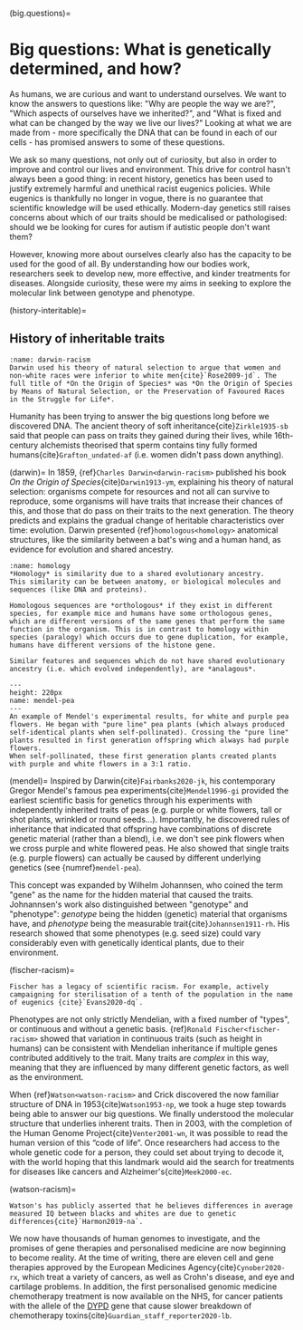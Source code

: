 (big.questions)=
# Big questions: What is genetically determined, and how?

As humans, we are curious and want to understand ourselves. 
We want to know the answers to questions like: "Why are people the way we are?", "Which aspects of ourselves have we inherited?", and "What is fixed and what can be changed by the way we live our lives?"
Looking at what we are made from - more specifically the DNA that can be found in each of our cells - has promised answers to some of these questions.
 
We ask so many questions, not only out of curiosity, but also in order to improve and control our lives and environment.
This drive for control hasn't always been a good thing: in recent history, genetics has been used to justify extremely harmful and unethical racist eugenics policies.
While eugenics is thankfully no longer in vogue, there is no guarantee that scientific knowledge will be used ethically.
Modern-day genetics still raises concerns about which of our traits should be medicalised or pathologised: should we be looking for cures for autism if autistic people don't want them?

However, knowing more about ourselves clearly also has the capacity to be used for the good of all.
By understanding how our bodies work, researchers seek to develop new, more effective, and kinder treatments for diseases.
Alongside curiosity, these were my aims in seeking to explore the molecular link between genotype and phenotype.

(history-interitable)=
## History of inheritable traits

```{margin} Charles Darwin and racism
:name: darwin-racism
Darwin used his theory of natural selection to argue that women and non-white races were inferior to white men{cite}`Rose2009-jd`. The full title of *On the Origin of Species* was *On the Origin of Species by Means of Natural Selection, or the Preservation of Favoured Races in the Struggle for Life*.
```

Humanity has been trying to answer the big questions long before we discovered DNA. 
The ancient theory of soft inheritance{cite}`Zirkle1935-sb` said that people can pass on traits they gained during their lives, while 16th-century alchemists theorised that sperm contains tiny fully formed humans{cite}`Grafton_undated-af` (i.e. women didn't pass down anything). 

(darwin)=
In 1859, {ref}`Charles Darwin<darwin-racism>` published his book *On the Origin of Species*{cite}`Darwin1913-ym`, explaining his theory of natural selection: organisms compete for resources and not all can survive to reproduce, some organisms will have traits that increase their chances of this, and those that do pass on their traits to the next generation.
The theory predicts and explains the gradual change of heritable characteristics over time: evolution.
Darwin presented {ref}`homologous<homology>` anatomical structures, like the similarity between a bat's wing and a human hand, as evidence for evolution and shared ancestry.

[//]: # (TODO: Move the orthology/paralog/analog bit to the gene section)

```{margin} Homologous, orthologous, and analagous features.
:name: homology
*Homology* is similarity due to a shared evolutionary ancestry. 
This similarity can be between anatomy, or biological molecules and sequences (like DNA and proteins).

Homologous sequences are *orthologous* if they exist in different species, for example mice and humans have some orthologous genes, which are different versions of the same genes that perform the same function in the organism. This is in contrast to homology within species (paralogy) which occurs due to gene duplication, for example, humans have different versions of the histone gene.

Similar features and sequences which do not have shared evolutionary ancestry (i.e. which evolved independently), are *analagous*.
```

```{figure} ../images/mendel.png
---
height: 220px
name: mendel-pea
---
An example of Mendel's experimental results, for white and purple pea flowers. He began with "pure line" pea plants (which always produced self-identical plants when self-pollinated). Crossing the "pure line" plants resulted in first generation offspring which always had purple flowers. 
When self-pollinated, these first generation plants created plants with purple and white flowers in a 3:1 ratio. 
```

(mendel)=
Inspired by Darwin{cite}`Fairbanks2020-jk`, his contemporary Gregor Mendel's famous pea experiments{cite}`Mendel1996-gi` provided the earliest scientific basis for genetics through his experiments with independently inherited traits of peas (e.g. purple or white flowers, tall or shot plants, wrinkled or round seeds...). 
Importantly, he discovered rules of inheritance that indicated that offspring have combinations of discrete genetic material (rather than a blend), i.e. we don't see pink flowers when we cross purple and white flowered peas.
He also showed that single traits (e.g. purple flowers) can actually be caused by different underlying genetics (see {numref}`mendel-pea`).

This concept was expanded by Wilhelm Johannsen, who coined the term "gene" as the name for the hidden material that caused the traits. 
Johnannsen's work also distinguished between "genotype" and "phenotype": *genotype* being the hidden (genetic) material that organisms have, and *phenotype* being the measurable trait{cite}`Johannsen1911-rh`. 
His research showed that some phenotypes (e.g. seed size) could vary considerably even with genetically identical plants, due to their environment.

(fischer-racism)=
```{margin} Ronald Fischer, racism and eugenics
Fischer has a legacy of scientific racism. For example, actively campaigning for sterilisation of a tenth of the population in the name of eugenics {cite}`Evans2020-dq`.
```

Phenotypes are not only strictly Mendelian, with a fixed number of "types", or continuous and without a genetic basis. 
{ref}`Ronald Fischer<fischer-racism>` showed that variation in continuous traits (such as height in humans) can be consistent with Mendelian inheritance if multiple genes contributed additively to the trait.
Many traits are *complex* in this way, meaning that they are influenced by many different genetic factors, as well as the environment.

When {ref}`Watson<watson-racism>` and Crick discovered the now familiar structure of DNA in 1953{cite}`Watson1953-np`, we took a huge step towards being able to answer our big questions. 
We finally understood the molecular structure that underlies inherent traits. 
Then in 2003, with the completion of the Human Genome Project{cite}`Venter2001-wn`, it was possible to read the human version of this “code of life”.
Once researchers had access to the whole genetic code for a person, they could set about trying to decode it, with the world hoping that this landmark would aid the search for treatments for diseases like cancers and Alzheimer's{cite}`Meek2000-ec`. 

(watson-racism)=
```{margin} James Watson and racism
Watson's has publicly asserted that he believes differences in average measured IQ between blacks and whites are due to genetic differences{cite}`Harmon2019-na`.
```

We now have thousands of human genomes to investigate, and the promises of gene therapies and personalised medicine are now beginning to become reality. 
At the time of writing, there are eleven cell and gene therapies approved by the European Medicines Agency{cite}`Cynober2020-rx`, which treat a variety of cancers, as well as Crohn's disease, and eye and cartilage problems. 
In addition, the first personalised genomic medicine chemotherapy treatment is now available on the NHS, for cancer patients with the allele of the [DYPD](https://www.genecards.org/cgi-bin/carddisp.pl?gene=DPYD) gene that cause slower breakdown of chemotherapy toxins{cite}`Guardian_staff_reporter2020-lb`.
